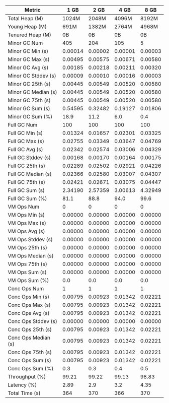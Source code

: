 | Metric | 1 GB | 2 GB | 4 GB | 8 GB |
|------|----|----|----|----|
| Total Heap (M) | 1024M | 2048M | 4096M | 8192M |
| Young Heap (M) | 691M | 1382M | 2764M | 4968M |
| Tenured Heap (M) | 0B | 0B | 0B | 0B |
| Minor GC Num | 405 | 204 | 105 | 5 |
| Minor GC Min (s) | 0.00014 | 0.00002 | 0.00001 | 0.00003 |
| Minor GC Max (s) | 0.00495 | 0.00575 | 0.00671 | 0.00580 |
| Minor GC Avg (s) | 0.00185 | 0.00218 | 0.00211 | 0.00320 |
| Minor GC Stddev (s) | 0.00009 | 0.00010 | 0.00016 | 0.00003 |
| Minor GC 25th (s) | 0.00445 | 0.00549 | 0.00520 | 0.00580 |
| Minor GC Median (s) | 0.00445 | 0.00549 | 0.00520 | 0.00580 |
| Minor GC 75th (s) | 0.00445 | 0.00549 | 0.00520 | 0.00580 |
| Minor GC Sum (s) | 0.54595 | 0.32482 | 0.19127 | 0.01806 |
| Minor GC Sum (%) | 18.9 | 11.2 | 6.0 | 0.4 |
| Full GC Num | 100 | 100 | 100 | 100 |
| Full GC Min (s) | 0.01324 | 0.01657 | 0.02301 | 0.03325 |
| Full GC Max (s) | 0.02755 | 0.03349 | 0.03647 | 0.04769 |
| Full GC Avg (s) | 0.02342 | 0.02574 | 0.03006 | 0.04329 |
| Full GC Stddev (s) | 0.00168 | 0.00170 | 0.00164 | 0.00175 |
| Full GC 25th (s) | 0.02289 | 0.02502 | 0.02921 | 0.04226 |
| Full GC Median (s) | 0.02366 | 0.02580 | 0.03007 | 0.04307 |
| Full GC 75th (s) | 0.02421 | 0.02671 | 0.03075 | 0.04447 |
| Full GC Sum (s) | 2.34190 | 2.57359 | 3.00613 | 4.32949 |
| Full GC Sum (%) | 81.1 | 88.8 | 94.0 | 99.6 |
| VM Ops Num | 0 | 0 | 0 | 0 |
| VM Ops Min (s) | 0.00000 | 0.00000 | 0.00000 | 0.00000 |
| VM Ops Max (s) | 0.00000 | 0.00000 | 0.00000 | 0.00000 |
| VM Ops Avg (s) | 0.00000 | 0.00000 | 0.00000 | 0.00000 |
| VM Ops Stddev (s) | 0.00000 | 0.00000 | 0.00000 | 0.00000 |
| VM Ops 25th (s) | 0.00000 | 0.00000 | 0.00000 | 0.00000 |
| VM Ops Median (s) | 0.00000 | 0.00000 | 0.00000 | 0.00000 |
| VM Ops 75th (s) | 0.00000 | 0.00000 | 0.00000 | 0.00000 |
| VM Ops Sum (s) | 0.00000 | 0.00000 | 0.00000 | 0.00000 |
| VM Ops Sum (%) | 0.0 | 0.0 | 0.0 | 0.0 |
| Conc Ops Num | 1 | 1 | 1 | 1 |
| Conc Ops Min (s) | 0.00795 | 0.00923 | 0.01342 | 0.02221 |
| Conc Ops Max (s) | 0.00795 | 0.00923 | 0.01342 | 0.02221 |
| Conc Ops Avg (s) | 0.00795 | 0.00923 | 0.01342 | 0.02221 |
| Conc Ops Stddev (s) | 0.00000 | 0.00000 | 0.00000 | 0.00000 |
| Conc Ops 25th (s) | 0.00795 | 0.00923 | 0.01342 | 0.02221 |
| Conc Ops Median (s) | 0.00795 | 0.00923 | 0.01342 | 0.02221 |
| Conc Ops 75th (s) | 0.00795 | 0.00923 | 0.01342 | 0.02221 |
| Conc Ops Sum (s) | 0.00795 | 0.00923 | 0.01342 | 0.02221 |
| Conc Ops Sum (%) | 0.3 | 0.3 | 0.4 | 0.5 |
| Throughput (%) | 99.21 | 99.22 | 99.13 | 98.83 |
| Latency (%) | 2.89 | 2.9 | 3.2 | 4.35 |
| Total Time (s) | 364 | 370 | 366 | 370 |
